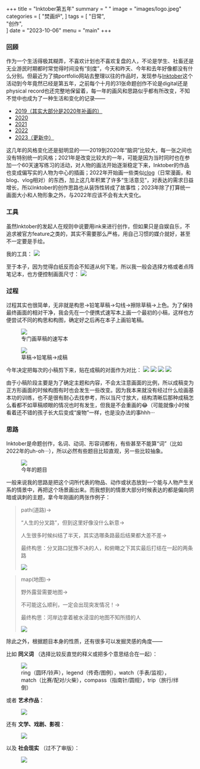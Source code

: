 +++
title = "Inktober第五年"
summary = " "
image = "images/logo.jpeg"
categories = [
    "焚画炉",
]
tags = [
    "日常",    
    "创作",                         
]
date = "2023-10-06"
menu = "main"
+++
### 回顾

作为一个生活得极其糊弄，不喜欢计划也不喜欢复盘的人，不论是学生、社畜还是无业游民时期都时常觉得时间没有“刻度”，今天和昨天、今年和去年好像都没有什么分别。但最近为了搞portfolio网站去整理以往的作品时，发现参与[Inktober](https://inktober.com/)这个活动到今年竟然已经是第五年，之前每个十月的31张命题创作不论是digital还是physical record也还完整地保留着，每一年的画风和思路似乎都有所改变，不知不觉中也成为了一种生活和变化的记录——

- [2019（其实大部分是2020年补画的）](https://liminalnegativespace.xyz/tags/inktober2019/)
- [2020](https://liminalnegativespace.xyz/tags/inktober2020/)
- [2021](https://liminalnegativespace.xyz/tags/inktober2021/)
- [2022](https://liminalnegativespace.xyz/tags/inktober2022/)
- [2023（更新中）](https://liminalnegativespace.xyz/tags/inktober2023/)

这几年的风格变化还是挺明显的——2019到2020年“脑洞”比较大，每一张之间也没有特别统一的风格；2021年是改变比较大的一年，可能是因为当时同时也在参加一个60天速写练习的活动，对人物的画法开始逐渐稳定下来，Inktober的作品也变成偏写实的人物为中心的插画；2022年开始画一些类似[clog](https://liminalnegativespace.xyz/tags/%E7%B2%BE%E7%A5%9E%E5%9E%83%E5%9C%BE%E5%A1%AB%E5%9F%8B%E5%9C%BA/)（日常漫画，和blog、vlog相对）的东西，加上这几年积累了许多“生活意见”，对表达的需求日益增长，所以Inktober的创作思路也从装饰性转成了故事性；2023年除了打算统一画面大小和人物形象之外，与2022年应该不会有太大变化。


### 工具

虽然Inktober的发起人在规则中说要用ink来进行创作，但如果只是自娱自乐，不追求被官方feature之类的，其实不需要那么严格，用自己习惯的媒介就好，甚至不一定要是手绘。

我的工具：
![](images/tools.jpeg)

至于本子，因为觉得白纸反而会不知道从何下笔，所以我一般会选择方格或者点阵笔记本，也方便控制画面尺寸：
![](images/books.jpeg)

### 过程

过程其实也很简单，无非就是构思→铅笔草稿→勾线→擦除草稿→上色。为了保持最终画面的相对干净，我会先在一个便携式速写本上画一个最初的小稿，这样也方便尝试不同的构思和构图，确定好之后再在本子上画铅笔稿。
<figure>
    <img src="images/sketchbook.jpeg">
    <figcaption>专门画草稿的速写本</figcaption>
</figure>


<figure>
    <img src="images/process.jpeg">
    <figcaption>草稿→铅笔稿→成稿</figcaption>
</figure>

今年决定把每次的小稿剪下来，贴在成稿的对面作为对比：
![](images/01.jpeg)
![](images/02.jpeg)
![](images/03.jpeg)
![](images/04.jpeg)

由于小稿阶段主要是为了确定主题和内容，不会太注意画面的比例，所以成稿变为正方形画面的时候构图有时也会发生一些改变。因为我本来就没有经过什么绘画基本功的训练，也不是很有耐心去找参考，所以当尺寸放大，结构清晰后那种成稿怎么看都不如草稿顺眼的情况也时有发生，但我是不会重画的😂（可能就像小时候看着还不错的孩子长大后变成“废物”一样，也是没办法的事hhh···


### 思路

Inktober是命题创作，名词、动词、形容词都有，有些甚至不能算“词”（比如2022年的uh-oh···），所以必然有些题目比较直观，另一些比较抽象。
<figure>
    <img src="images/2023promptlist.jpeg">
    <figcaption>今年的题目</figcaption>
</figure>
一般来说我的思路是把这个词所代表的物品、动作或状态放到一个能与人物产生关系的情景中，再把这个场景画出来。而我想到的情景大部分时候表达的都是偏向阴暗或讽刺的主题，拿今年刚画的两张作例子：

> path(道路)→
>
> “人生的分叉路”，但到这里好像没什么新意→
>
> 人生很多时候纠结了半天，其实选哪条路最后结果都大差不差→
>
> 最终构思：分叉路口犹豫不决的人，和俯瞰之下其实最后打结在一起的两条路
>
> ![](images/path.jpeg)


> map(地图)→
>
> 野外露营需要地图→
>
> 不可能这么顺利，一定会出现突发情况！→
>
> 最终构思：河岸边拿着被水浸湿的地图不知所措的人
>
> ![](images/map.jpeg)

除此之外，根据题目本身的性质，还有很多可以发掘灵感的角度——

比如 **同义词** （选择比较反直觉的释义或把多个意思结合在一起）：
<figure>
    <img src="images/homonym.jpeg">
    <figcaption>ring（圆环/铃声），legend（传奇/图例），watch（手表/监视），match（比赛/配对/火柴），compass（指南针/圆规），trip（旅行/绊倒）</figcaption>
</figure>

或者 **艺术作品**：
<figure>
    <img src="images/art-ref.jpeg">
</figure>

还有 **文学、戏剧、影视**：
<figure>
    <img src="images/lit-ref.jpeg">
</figure>

以及 **社会现实** （过不了审版）：
<figure>
    <img src="images/soc-ref.jpeg">
</figure>